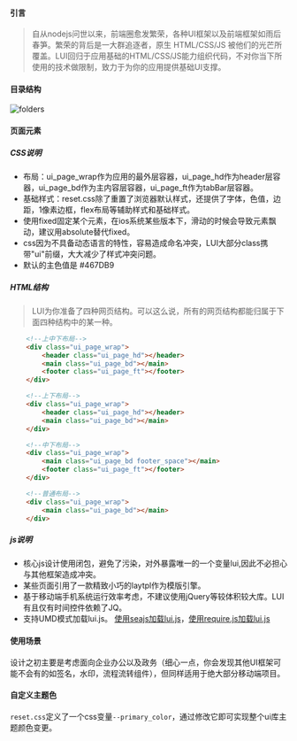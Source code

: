 #### 引言
> 自从nodejs问世以来，前端圈愈发繁荣，各种UI框架以及前端框架如雨后春笋。繁荣的背后是一大群追逐者，原生 HTML/CSS/JS 被他们的光芒所覆盖。LUI回归于应用基础的HTML/CSS/JS能力组织代码，不对你当下所使用的技术做限制，致力于为你的应用提供基础UI支撑。


#### 目录结构
![folders](img/folders.png)

#### 页面元素
##### CSS说明
* 布局：ui_page_wrap作为应用的最外层容器，ui_page_hd作为header层容器，ui_page_bd作为主内容层容器，ui_page_ft作为tabBar层容器。
* 基础样式：reset.css除了重置了浏览器默认样式，还提供了字体，色值，边距，1像素边框，flex布局等辅助样式和基础样式。
* 使用fixed固定某个元素，在ios系统某些版本下，滑动的时候会导致元素飘动，建议用absolute替代fixed。
* css因为不具备动态语言的特性，容易造成命名冲突，LUI大部分class携带"ui"前缀，大大减少了样式冲突问题。
* 默认的主色值是 #467DB9

##### HTML结构
> LUI为你准备了四种网页结构。可以这么说，所有的网页结构都能归属于下面四种结构中的某一种。

```html
    <!--上中下布局-->
    <div class="ui_page_wrap">
        <header class="ui_page_hd"></header>
        <main class="ui_page_bd"></main>
        <footer class="ui_page_ft"></footer>
    </div>

    <!--上下布局-->
    <div class="ui_page_wrap">
        <header class="ui_page_hd"></header>
        <main class="ui_page_bd"></main>
    </div>

    <!--中下布局-->
    <div class="ui_page_wrap">
        <main class="ui_page_bd footer_space"></main>
        <footer class="ui_page_ft"></footer>
    </div>

    <!--普通布局-->
    <div class="ui_page_wrap">
        <main class="ui_page_bd"></main>
    </div>
```

##### js说明

- 核心js设计使用闭包，避免了污染，对外暴露唯一的一个变量lui,因此不必担心与其他框架造成冲突。
- 某些页面引用了一款精致小巧的laytpl作为模版引擎。
- 基于移动端手机系统运行效率考虑，不建议使用jQuery等较体积较大库。LUI有且仅有时间控件依赖了JQ。
- 支持UMD模式加载lui.js。 <a href="../demo-seajs.html">使用seajs加载lui.js</a>，<a href="../demo-requirejs.html">使用require.js加载lui.js</a>


#### 使用场景

设计之初主要是考虑面向企业办公以及政务（细心一点，你会发现其他UI框架可能不会有的如签名，水印，流程流转组件），但同样适用于绝大部分移动端项目。  

#### 自定义主题色
`reset.css`定义了一个css变量`--primary_color`，通过修改它即可实现整个ui库主题颜色变更。


